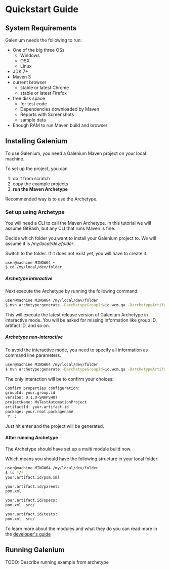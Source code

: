 # Quickstart Guide

## System Requirements

Galenium needs the following to run:

* One of the big three OSs
    * Windows
    * OSX
    * Linux
* JDK 7+
* Maven 3
* current browser
    * stable or latest Chrome
    * stable or latest Firefox
* free disk space
    * for test code
    * Dependencies downloaded by Maven
    * Reports with Screenshots
    * sample data
* Enough RAM to run Maven build and browser


## Installing Galenium

To use Galenium, you need a Galenium Maven project on your local machine.

To set up the project, you can 

1. do it from scratch
1. copy the example projects
1. **run the Maven Archetype**

Recommended way is to use the Archetype.

### Set up using Archetype

You will need a CLI to call the Maven Archetype. In this tutorial we will assume GitBash, but any CLI that runs Maven is fine.

Decide which folder you want to install your Galenium project to. We will assume it is */my/local/dev/folder*.

Switch to the folder. If it does not exist yet, you will have to create it.

```
user@machine MINGW64 ~
$ cd /my/local/dev/folder
```

##### Archetype interactive

Next execute the Archetype by running the following command:

```sh
user@machine MINGW64 /my/local/dev/folder
$ mvn archetype:generate -DarchetypeGroupId=io.wcm.qa -DarchetypeArtifactId=io.wcm.qa.galenium.archetype
```

This will execute the latest release version of Galenium Archetype in interactive mode. You will be asked for missing information like group ID, artifact ID, and so on.

##### Archetype non-interactive

To avoid the interactive mode, you need to specify all information as command line parameters.

```sh
user@machine MINGW64 /my/local/dev/folder
$ mvn archetype:generate -DarchetypeGroupId=io.wcm.qa -DarchetypeArtifactId=io.wcm.qa.galenium.archetype -DgroupId=your.group.id -DartifactId=your.artifact.id -Dversion=0.1.0-SNAPSHOT -Dpackage=your.root.packagename -DprojectName=MyTestAutomationProject 
```

The only interaction will be to confirm your choices:

```sh
Confirm properties configuration:
groupId: your.group.id
version: 0.1.0-SNAPSHOT
projectName: MyTestAutomationProject
artifactId: your.artifact.id
package: your.root.packagename
 Y: :
```

Just hit enter and the project will be generated.

#### After running Archetype

The Archetype should have set up a multi module build now. 

Which means you should have the following structure in your local folder:

```sh
user@machine MINGW64 /my/local/dev/folder
$ ls */*
your.artifact.id/pom.xml

your.artifact.id/parent:
pom.xml

your.artifact.id/specs:
pom.xml  src/

your.artifact.id/tests:
pom.xml  src/
```

To learn more about the modules and what they do you can read more in the [developer's guide](developing.html)

## Running Galenium

TODO: Describe running example from archetype
